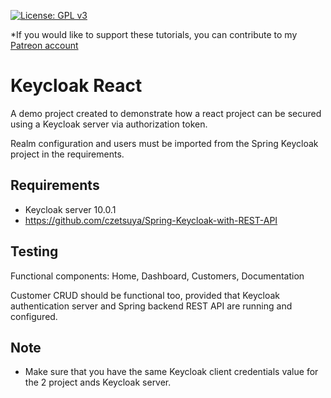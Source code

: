[![License: GPL v3](https://img.shields.io/badge/License-GPLv3-blue.svg)](https://www.gnu.org/licenses/gpl-3.0)

*If you would like to support these tutorials, you can contribute to my [Patreon account](https://patreon.com/czetsuya)

# Keycloak React

A demo project created to demonstrate how a react project can be secured using a Keycloak server via authorization token.

Realm configuration and users must be imported from the Spring Keycloak project in the requirements.

## Requirements
- Keycloak server 10.0.1
- https://github.com/czetsuya/Spring-Keycloak-with-REST-API

## Testing

Functional components: Home, Dashboard, Customers, Documentation

Customer CRUD should be functional too, provided that Keycloak authentication server and Spring backend REST API are running and configured.

## Note
- Make sure that you have the same Keycloak client credentials value for the 2 project ands Keycloak server.
